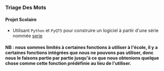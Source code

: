 ### Triage Des Mots

#### Projet Scolaire
- Utilisant `Python` et `PyQT5` pour construire un logiciel à partir d'une série nommée [serie](SERIE.pdf)
####  NB : nous sommes limités à certaines fonctions à utiliser à l'école, il y a certaines fonctions intégrées que nous ne pouvons pas utiliser, donc nous le faisons partie par partie jusqu'à ce que nous obtenions quelque chose comme cette fonction prédéfinie au lieu de l'utiliser.
